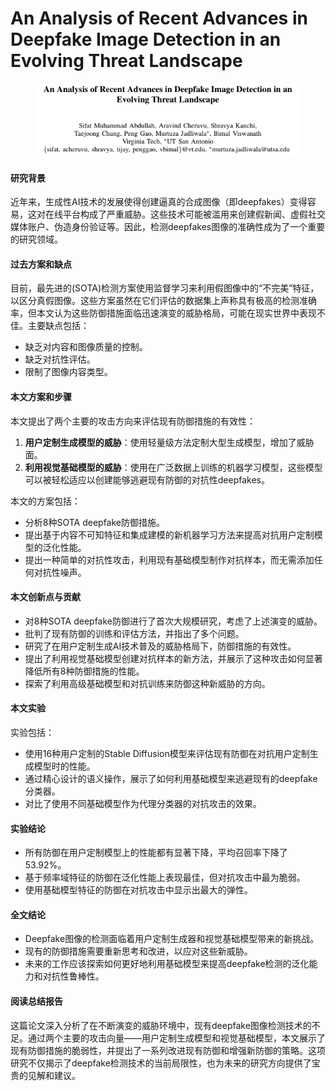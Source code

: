 # An Analysis of Recent Advances in Deepfake Image Detection in an Evolving Threat Landscape

<figure><img src="../.gitbook/assets/image (3) (1) (1) (1) (1) (1) (1) (1) (1) (1) (1) (1).png" alt=""><figcaption></figcaption></figure>

#### 研究背景

近年来，生成性AI技术的发展使得创建逼真的合成图像（即deepfakes）变得容易，这对在线平台构成了严重威胁。这些技术可能被滥用来创建假新闻、虚假社交媒体账户、伪造身份验证等。因此，检测deepfakes图像的准确性成为了一个重要的研究领域。

#### 过去方案和缺点

目前，最先进的(SOTA)检测方案使用监督学习来利用假图像中的“不完美”特征，以区分真假图像。这些方案虽然在它们评估的数据集上声称具有极高的检测准确率，但本文认为这些防御措施面临迅速演变的威胁格局，可能在现实世界中表现不佳。主要缺点包括：

* 缺乏对内容和图像质量的控制。
* 缺乏对抗性评估。
* 限制了图像内容类型。

#### 本文方案和步骤

本文提出了两个主要的攻击方向来评估现有防御措施的有效性：

1. **用户定制生成模型的威胁**：使用轻量级方法定制大型生成模型，增加了威胁面。
2. **利用视觉基础模型的威胁**：使用在广泛数据上训练的机器学习模型，这些模型可以被轻松适应以创建能够逃避现有防御的对抗性deepfakes。

本文的方案包括：

* 分析8种SOTA deepfake防御措施。
* 提出基于内容不可知特征和集成建模的新机器学习方法来提高对抗用户定制模型的泛化性能。
* 提出一种简单的对抗性攻击，利用现有基础模型制作对抗样本，而无需添加任何对抗性噪声。

#### 本文创新点与贡献

* 对8种SOTA deepfake防御进行了首次大规模研究，考虑了上述演变的威胁。
* 批判了现有防御的训练和评估方法，并指出了多个问题。
* 研究了在用户定制生成AI技术普及的威胁格局下，防御措施的有效性。
* 提出了利用视觉基础模型创建对抗样本的新方法，并展示了这种攻击如何显著降低所有8种防御措施的性能。
* 探索了利用高级基础模型和对抗训练来防御这种新威胁的方向。

#### 本文实验

实验包括：

* 使用16种用户定制的Stable Diffusion模型来评估现有防御在对抗用户定制生成模型时的性能。
* 通过精心设计的语义操作，展示了如何利用基础模型来逃避现有的deepfake分类器。
* 对比了使用不同基础模型作为代理分类器的对抗攻击的效果。

#### 实验结论

* 所有防御在用户定制模型上的性能都有显著下降，平均召回率下降了53.92%。
* 基于频率域特征的防御在泛化性能上表现最佳，但对抗攻击中最为脆弱。
* 使用基础模型特征的防御在对抗攻击中显示出最大的弹性。

#### 全文结论

* Deepfake图像的检测面临着用户定制生成器和视觉基础模型带来的新挑战。
* 现有的防御措施需要重新思考和改进，以应对这些新威胁。
* 未来的工作应该探索如何更好地利用基础模型来提高deepfake检测的泛化能力和对抗性鲁棒性。

#### 阅读总结报告

这篇论文深入分析了在不断演变的威胁环境中，现有deepfake图像检测技术的不足。通过两个主要的攻击向量——用户定制生成模型和视觉基础模型，本文展示了现有防御措施的脆弱性，并提出了一系列改进现有防御和增强新防御的策略。这项研究不仅揭示了deepfake检测技术的当前局限性，也为未来的研究方向提供了宝贵的见解和建议。
